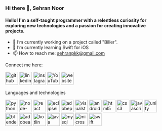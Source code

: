 ### Hi there 👋, Sehran Noor
#### Hello! I'm a self-taught programmer with a relentless curiosity for exploring new technologies and a passion for creating innovative projects.

- 🔭 I’m currently working on a project called "Biller". 
- 🌱 I’m currently learning Swift for iOS 
- 📫 How to reach me: sehranpkk@gmail.com 

Connect me here:

[<img src='https://cdn.jsdelivr.net/npm/simple-icons@3.0.1/icons/github.svg' alt='github' height='40'>](https://github.com/SehranN)  [<img src='https://cdn.jsdelivr.net/npm/simple-icons@3.0.1/icons/linkedin.svg' alt='linkedin' height='40'>](https://www.linkedin.com/in/sehran-noor-67a8831b1/)  [<img src='https://cdn.jsdelivr.net/npm/simple-icons@3.0.1/icons/instagram.svg' alt='instagram' height='40'>](https://www.instagram.com/sehran_noor/)  [<img src='https://cdn.jsdelivr.net/npm/simple-icons@3.0.1/icons/youtube.svg' alt='YouTube' height='40'>](https://www.youtube.com/channel/@sehrannoor6055)  [<img src='https://cdn.jsdelivr.net/npm/simple-icons@3.0.1/icons/icloud.svg' alt='website' height='40'>](https://sehrannoor.com/) 

Languages and technologies

[<img src='https://cdn.jsdelivr.net/npm/simple-icons@3.0.1/icons/python.svg' alt='python' height='40'>](https://www.python.org/)  [<img src='https://cdn.jsdelivr.net/npm/simple-icons@3.0.1/icons/node-dot-js.svg' alt='node-dot-js' height='40'>](https://nodejs.org/en)  [<img src='https://cdn.jsdelivr.net/npm/simple-icons@3.0.1/icons/react.svg' alt='react' height='40'>](https://react.dev/)  [<img src='https://cdn.jsdelivr.net/npm/simple-icons@3.0.1/icons/eclipseide.svg' alt='eclipseide' height='40'>](https://eclipseide.org/)  [<img src='https://cdn.jsdelivr.net/npm/simple-icons@3.0.1/icons/adobephotoshop.svg' alt='adobephotoshop' height='40'>](https://www.adobe.com/uk/products/photoshop/landpa.html?gclid=CjwKCAjwouexBhAuEiwAtW_Zx-TJE5mgHq9ojl1jL5ZpyioZPqr6QjLklpI1lE84vluTsipcrivTNRoCFtEQAvD_BwE&mv=search&mv=search&mv2=paidsearch&sdid=2SLRC12G&ef_id=CjwKCAjwouexBhAuEiwAtW_Zx-TJE5mgHq9ojl1jL5ZpyioZPqr6QjLklpI1lE84vluTsipcrivTNRoCFtEQAvD_BwE:G:s&s_kwcid=AL!3085!3!594259335328!e!!g!!photoshop!17011954556!138864789107&gad_source=1)  [<img src='https://cdn.jsdelivr.net/npm/simple-icons@3.0.1/icons/visualstudiocode.svg' alt='visualstudiocode' height='40'>](https://code.visualstudio.com/)  [<img src='https://cdn.jsdelivr.net/npm/simple-icons@3.0.1/icons/androidstudio.svg' alt='androidstudio' height='40'>](https://developer.android.com/studio?gad_source=1&gclid=CjwKCAjwouexBhAuEiwAtW_Zx5kDUd8vvbuSx34aX6nw-uwNdUH2Ivw22ZiD9dN54saRasYUR7JxiRoCRSMQAvD_BwE&gclsrc=aw.ds)  [<img src='https://cdn.jsdelivr.net/npm/simple-icons@3.0.1/icons/html5.svg' alt='html5' height='40'>](https://en.wikipedia.org/wiki/HTML5)  [<img src='https://cdn.jsdelivr.net/npm/simple-icons@3.0.1/icons/css3.svg' alt='css3' height='40'>](https://en.wikipedia.org/wiki/CSS)  [<img src='https://cdn.jsdelivr.net/npm/simple-icons@3.0.1/icons/javascript.svg' alt='javascript' height='40'>](https://en.wikipedia.org/wiki/JavaScript)  [<img src='https://cdn.jsdelivr.net/npm/simple-icons@3.0.1/icons/unity.svg' alt='unity' height='40'>](https://unity.com/)  [<img src='https://cdn.jsdelivr.net/npm/simple-icons@3.0.1/icons/blender.svg' alt='blender' height='40'>](https://www.blender.org/)  [<img src='https://cdn.jsdelivr.net/npm/simple-icons@3.0.1/icons/adobeaftereffects.svg' alt='adobeaftereffects' height='40'>](https://www.adobe.com/uk/products/aftereffects/landpb.html?gclid=CjwKCAjwouexBhAuEiwAtW_ZxzyXbVOoYSTb4JL-TBmIMy1QQpCgiiOKdk7nXi77Rn1PaYSDSfWD8RoCkTEQAvD_BwE&mv=search&mv=search&mv2=paidsearch&sdid=G85SYKHF&ef_id=CjwKCAjwouexBhAuEiwAtW_ZxzyXbVOoYSTb4JL-TBmIMy1QQpCgiiOKdk7nXi77Rn1PaYSDSfWD8RoCkTEQAvD_BwE:G:s&s_kwcid=AL!3085!3!520938059465!e!!g!!after%20effects!1422700280!54632146263&gad_source=1)  [<img src='https://cdn.jsdelivr.net/npm/simple-icons@3.0.1/icons/kotlin.svg' alt='kotlin' height='40'>](https://kotlinlang.org/)  [<img src='https://cdn.jsdelivr.net/npm/simple-icons@3.0.1/icons/java.svg' alt='java' height='40'>](https://www.java.com/en/)  [<img src='https://cdn.jsdelivr.net/npm/simple-icons@3.0.1/icons/mysql.svg' alt='mysql' height='40'>](https://azure.microsofthttps://azure.microsoft.com/en-gb/free/mysql/search/?ef_id=_k_CjwKCAjwouexBhAuEiwAtW_Zx82cx_LnqC9kFP3q2ycapMpku4ZUzxxLa7-l9ox7ep8ouGGuo_YCLRoCGHMQAvD_BwE_k_&OCID=AIDcmm3bvqzxp1_SEM__k_CjwKCAjwouexBhAuEiwAtW_Zx82cx_LnqC9kFP3q2ycapMpku4ZUzxxLa7-l9ox7ep8ouGGuo_YCLRoCGHMQAvD_BwE_k_&gad_source=1&gclid=CjwKCAjwouexBhAuEiwAtW_Zx82cx_LnqC9kFP3q2ycapMpku4ZUzxxLa7-l9ox7ep8ouGGuo_YCLRoCGHMQAvD_BwE.com/en-gb/free/mysql/search/?ef_id=_k_CjwKCAjwouexBhAuEiwAtW_Zx82cx_LnqC9kFP3q2ycapMpku4ZUzxxLa7-l9ox7ep8ouGGuo_YCLRoCGHMQAvD_BwE_k_&OCID=AIDcmm3bvqzxp1_SEM__k_CjwKCAjwouexBhAuEiwAtW_Zx82cx_LnqC9kFP3q2ycapMpku4ZUzxxLa7-l9ox7ep8ouGGuo_YCLRoCGHMQAvD_BwE_k_&gad_source=1&gclid=CjwKCAjwouexBhAuEiwAtW_Zx82cx_LnqC9kFP3q2ycapMpku4ZUzxxLa7-l9ox7ep8ouGGuo_YCLRoCGHMQAvD_BwE)  [<img src='https://cdn.jsdelivr.net/npm/simple-icons@3.0.1/icons/microsoftazure.svg' alt='microsoftazure' height='40'>](https://azure.microsoft.com/en-gb/free/search/?ef_id=_k_CjwKCAjwouexBhAuEiwAtW_ZxxaJx5xSyaU0AeUHC-AvzaefsOFElBuWXfeHGMdMop2u6ttnB9kxlBoCWdwQAvD_BwE_k_&OCID=AIDcmm3bvqzxp1_SEM__k_CjwKCAjwouexBhAuEiwAtW_ZxxaJx5xSyaU0AeUHC-AvzaefsOFElBuWXfeHGMdMop2u6ttnB9kxlBoCWdwQAvD_BwE_k_&gad_source=1&gclid=CjwKCAjwouexBhAuEiwAtW_ZxxaJx5xSyaU0AeUHC-AvzaefsOFElBuWXfeHGMdMop2u6ttnB9kxlBoCWdwQAvD_BwE)  [<img src='https://cdn.jsdelivr.net/npm/simple-icons@3.0.1/icons/swift.svg' alt='swift' height='40'>](https://www.google.com/search?q=swift&rlz=1C1CHBF_enGB1086GB1087&oq=swift&gs_lcrp=EgZjaHJvbWUyDwgAEEUYORiDARixAxiABDIPCAEQABgUGIcCGLEDGIAEMhIIAhAAGBQYgwEYhwIYsQMYgAQyEwgDEC4YgwEYxwEYsQMY0QMYgAQyEwgEEC4YgwEYxwEYsQMY0QMYgAQyDQgFEAAYgwEYsQMYgAQyBwgGEAAYgAQyDQgHEAAYgwEYsQMYgAQyBwgIEAAYgAQyDQgJEC4YgwEYsQMYgATSAQgyMzM3ajBqNKgCALACAA&sourceid=chrome&ie=UTF-8)  

